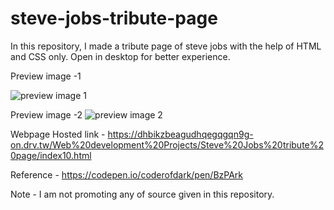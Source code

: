 # steve-jobs-tribute-page
In this repository, I made a tribute page of steve jobs with the help of HTML and CSS only.
Open in desktop for better experience.

Preview image -1

![preview image 1](https://user-images.githubusercontent.com/63789702/131248229-567de67b-75c1-496c-b980-fc2ce419a16f.jpg)


Preview image -2
![preview image 2](https://user-images.githubusercontent.com/63789702/131248240-8286aa0d-0531-4f71-a510-1ef0e74cc336.jpg)



Webpage Hosted link - https://dhbikzbeagudhqegqgqn9g-on.drv.tw/Web%20development%20Projects/Steve%20Jobs%20tribute%20page/index10.html

Reference - https://codepen.io/coderofdark/pen/BzPArk

Note - I am not promoting any of source given in this repository.
